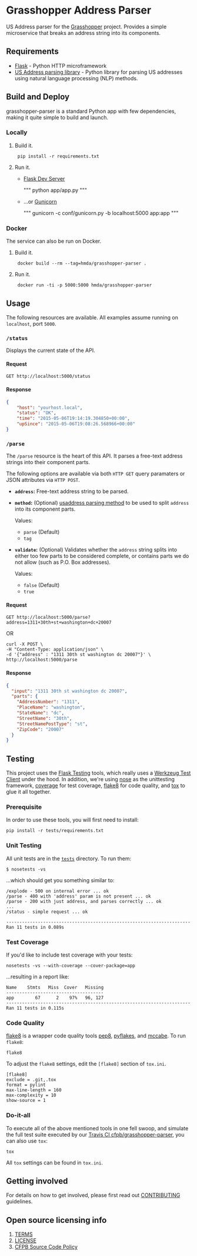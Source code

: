 # Grasshopper Address Parser

US Address parser for the [Grasshopper](https://github.com/cfpb/grasshopper) project.
Provides a simple microservice that breaks an address string into its components.

## Requirements

* [Flask](http://flask.pocoo.org/) - Python HTTP microframework
* [US Address parsing library](https://github.com/datamade/usaddress) - Python
    library for parsing US addresses using natural language processing (NLP) methods.

## Build and Deploy

grasshopper-parser is a standard Python app with few dependencies, making it
quite simple to build and launch.

### Locally

1. Build it.

        pip install -r requirements.txt

1. Run it.
    * [Flask Dev Server](http://flask.pocoo.org/docs/0.10/server/)

        """
        python app/app.py
        """

    * ...or [Gunicorn](http://gunicorn.org/)

        """
        gunicorn -c conf/gunicorn.py -b localhost:5000 app:app
        """

### Docker

The service can also be run on Docker.

1. Build it.

        docker build --rm --tag=hmda/grasshopper-parser .

1. Run it.

        docker run -ti -p 5000:5000 hmda/grasshopper-parser

## Usage

The following resources are available.  All examples assume running on `localhost`, port `5000`.

### `/status`

Displays the current state of the API.

#### Request

    GET http://localhost:5000/status

#### Response

```json
{
    "host": "yourhost.local",
    "status": "OK",
    "time": "2015-05-06T19:14:19.304850+00:00",
    "upSince": "2015-05-06T19:08:26.568966+00:00"
}
```

### `/parse`

The `/parse` resource is the heart of this API.  It parses a free-text address
strings into their component parts. 

The following options are available via both `HTTP GET` query paramaters or
JSON attributes via `HTTP POST`.

* **`address`:** Free-text address string to be parsed.

* **`method`:** (Optional) [usaddress parsing method](http://usaddress.readthedocs.org/en/latest/#usage)
    to be used to split `address` into its component parts.

    Values:
    * `parse` (Default)
    * `tag`

* **`validate`:** (Optional) Validates whether the `address` string splits into
    either too few parts to be considered complete, or contains parts we do not
    allow (such as P.O. Box addresses).

    Values:
    * `false` (Default)
    * `true`


#### Request

    GET http://localhost:5000/parse?address=1311+30th+st+washington+dc+20007

OR

```curl
curl -X POST \
-H "Content-Type: application/json" \
-d '{"address" : "1311 30th st washington dc 20007"}' \
http://localhost:5000/parse
```

#### Response

```json
{
  "input": "1311 30th st washington dc 20007",
  "parts": {
    "AddressNumber": "1311",
    "PlaceName": "washington",
    "StateName": "dc",
    "StreetName": "30th",
    "StreetNamePostType": "st",
    "ZipCode": "20007"
  }
}
```

## Testing

This project uses the [Flask Testing](http://flask.pocoo.org/docs/0.10/testing/) tools, which really uses a
[Werkzeug Test Client](http://werkzeug.pocoo.org/docs/0.10/test/#werkzeug.test.Client) under
the hood.  In addition, we're using
[nose](https://nose.readthedocs.org/en/latest/) as the unittesting framework,
[coverage](http://nedbatchelder.com/code/coverage/) for test coverage,
[flake8](http://flake8.readthedocs.org/en/latest/index.html) for code quality,
and [tox](https://tox.readthedocs.org/en/latest/) to glue it all together.


### Prerequisite

In order to use these tools, you will first need to install:

    pip install -r tests/requirements.txt

### Unit Testing

All unit tests are in the [`tests`]() directory.  To run them:

    $ nosetests -vs

...which should get you something similar to:

    /explode - 500 on internal error ... ok
    /parse - 400 with 'address' param is not present ... ok
    /parse - 200 with just address, and parses correctly ... ok
    ...
    /status - simple request ... ok

    ----------------------------------------------------------------------
    Ran 11 tests in 0.089s

### Test Coverage

If you'd like to include test coverage with your tests:

    nosetests -vs --with-coverage --cover-package=app

...resulting in a report like:

    Name    Stmts   Miss  Cover   Missing
    -------------------------------------
    app        67      2    97%   96, 127
    ----------------------------------------------------------------------
    Ran 11 tests in 0.115s


### Code Quality

[flake8](https://flake8.readthedocs.org/en/2.4.0/#) is a wrapper code quality tools 
[pep8](http://pep8.readthedocs.org/en/latest/), 
[pyflakes](https://github.com/pyflakes/pyflakes/), and 
[mccabe](https://github.com/flintwork/mccabe). To run `flake8`:

    flake8
 
To adjust the `flake8` settings, edit the `[flake8]` section of `tox.ini`.

    [flake8]
    exclude = .git,.tox
    format = pylint
    max-line-length = 160
    max-complexity = 10
    show-source = 1

### Do-it-all

To execute all of the above mentioned tools in one fell swoop, and simulate the
full test suite executed by our [Travis CI cfpb/grasshopper-parser](https://travis-ci.org/cfpb/grasshopper-parser),
you can also use `tox`:

    tox

All `tox` settings can be found in `tox.ini`.


## Getting involved

For details on how to get involved, please first read out [CONTRIBUTING](CONTRIBUTING.md) guidelines.


## Open source licensing info
1. [TERMS](TERMS.md)
2. [LICENSE](LICENSE)
3. [CFPB Source Code Policy](https://github.com/cfpb/source-code-policy/)
